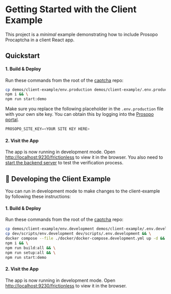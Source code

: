 # Getting Started with the Client Example

This project is a _minimal_ example demonstrating how to include Prosopo Procaptcha in a client React app.

## Quickstart

#### 1. Build & Deploy

Run these commands from the root of the [captcha](https://github.com/prosopo/captcha) repo:

```bash
cp demos/client-example/env.production demos/client-example/.env.production && \
npm i && \
npm run start:demo
```

Make sure you replace the following placeholder in the `.env.production` file with your own site key. You can obtain
this by logging into the [Prosopo portal](https://portal.prosopo.io).

```typescript
PROSOPO_SITE_KEY=<YOUR SITE KEY HERE>
```

#### 2. Visit the App

The app is now running in development mode. Open [http://localhost:9230/frictionless](http://localhost:9230) to view it in the
browser. You also need
to [start the backend server](https://github.com/prosopo/captcha/blob/main/demos/client-example-server/README.md) to
test the verification process.

## 🚧 Developing the Client Example

You can run in development mode to make changes to the client-example by following these instructions:

#### 1. Build & Deploy

Run these commands from the root of the [captcha](https://github.com/prosopo/captcha) repo:

```bash
cp demos/client-example/env.development demos/client-example/.env.development && \
cp dev/scripts/env.development dev/scripts/.env.development && \
docker compose --file ./docker/docker-compose.development.yml up -d && \
npm i && \
npm run build:all && \
npm run setup:all && \
npm run start:demo
```

#### 2. Visit the App

The app is now running in development mode. Open [http://localhost:9230/frictionless](http://localhost:9230) to view it in the
browser.
